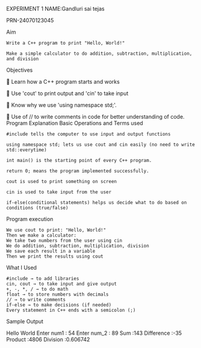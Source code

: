 EXPERIMENT 1
NAME:Gandluri sai tejas


PRN-24070123045


Aim

    Write a C++ program to print "Hello, World!"

    Make a simple calculator to do addition, subtraction, multiplication, and division

Objectives

🔹 Learn how a C++ program starts and works

🔹 Use 'cout' to print output and 'cin' to take input

🔹 Know why we use 'using namespace std;'.

🔹 Use of // to write comments in code for better understanding of code.
Program Explanation
Basic Operations and Terms used

    #include tells the computer to use input and output functions

    using namespace std; lets us use cout and cin easily (no need to write std::everytime)

    int main() is the starting point of every C++ program.

    return 0; means the program implemented successfully.

    cout is used to print something on screen

    cin is used to take input from the user

    if-else(conditional statements) helps us decide what to do based on conditions (true/false)

Program execution

    We use cout to print: "Hello, World!"
    Then we make a calculator:
    We take two numbers from the user using cin
    We do addition, subtraction, multiplication, division
    We save each result in a variable
    Then we print the results using cout

What I Used

    #include → to add libraries
    cin, cout → to take input and give output
    +, -, *, / → to do math
    float → to store numbers with decimals
    // → to write comments
    if-else → to make decisions (if needed)
    Every statement in C++ ends with a semicolon (;)

Sample Output

Hello World
Enter num1 :	54
Enter num_2 :	89
Sum :143
Difference :-35
Product :4806
Division :0.606742


